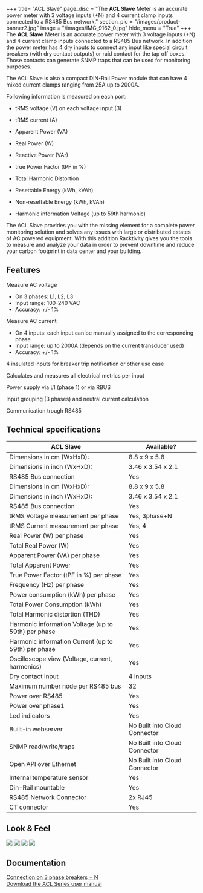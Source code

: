 +++
title= "ACL Slave"
page_disc = "The **ACL Slave** Meter is an accurate power meter with 3 voltage inputs (+N) and 4 current clamp inputs connected to a RS485 Bus network."
section_pic = "/images/product-banner2.jpg"
image = "/images/IMG_9162_0.jpg"
hide_menu = "True"
+++
The **ACL Slave** Meter is an accurate power meter with 3 voltage inputs (+N) and 4 current clamp inputs connected to a RS485 Bus network. In addition the power meter has 4 dry inputs to connect any input like special circuit breakers (with dry contact outputs) or raid contact for the tap off boxes. Those contacts can generate SNMP traps that can be used for monitoring purposes.

The ACL Slave is also a compact DIN-Rail Power module that can have 4 mixed current clamps ranging from 25A up to 2000A.

Following information is measured on each port:

- tRMS voltage (V) on each voltage input (3)

- tRMS current (A)

- Apparent Power (VA)

- Real Power (W)

- Reactive Power (VAr)

- true Power Factor (tPF in %)

- Total Harmonic Distortion

- Resettable Energy (kWh, kVAh)

- Non-resettable Energy (kWh, kVAh)

- Harmonic information Voltage (up to 59th harmonic)



The ACL Slave provides you with the missing element for a complete power monitoring solution and solves any issues with large or distributed estates of AC powered equipment. With this addition Racktivity gives you the tools to measure and analyze your data in order to prevent downtime and reduce your carbon footprint in data center and your building.


Features
--------

Measure AC voltage

-   On 3 phases: L1, L2, L3
-   Input range: 100-240 VAC
-   Accuracy: +/- 1%

Measure AC current

-   On 4 inputs: each input can be manually assigned to the corresponding phase
-   Input range: up to 2000A (depends on the current transducer used)
-   Accuracy: +/- 1%

4 insulated inputs for breaker trip notification or other use case

Calculates and measures all electrical metrics per input

Power supply via L1 (phase 1) or via RBUS

Input grouping (3 phases) and neutral current calculation

Communication trough RS485

Technical specifications
------------------------
|   ACL Slave                                           |  Available?            
| -------------                                         |-------------
|Dimensions in cm (WxHxD):                              |8.8 x 9 x 5.8
|Dimensions in inch (WxHxD):                            |3.46 x 3.54 x 2.1    
|RS485 Bus connection                                   |Yes     
|Dimensions in cm (WxHxD):	                            |8.8 x 9 x 5.8
|Dimensions in inch (WxHxD):	                        |3.46 x 3.54 x 2.1
|RS485 Bus connection	                                |Yes
|tRMS Voltage measurement per phase	                    |Yes, 3phase+N
|tRMS Current measurement per phase	                    |Yes, 4
|Real Power (W) per phase	                            |Yes
|Total Real Power (W)	                                |Yes
|Apparent Power (VA) per phase	                        |Yes
|Total Apparent Power	                                |Yes
|True Power Factor (tPF in %) per phase	                |Yes
|Frequency (Hz) per phase	                            |Yes
|Power consumption (kWh) per phase	                    |Yes
|Total Power Consumption (kWh)	                        |Yes
|Total Harmonic distortion (THD)	                    |Yes
|Harmonic information Voltage (up to 59th) per phase	|Yes
|Harmonic information Current (up to 59th) per phase	|Yes
|Oscilloscope view (Voltage, current, harmonics)	    |Yes
|Dry contact input	                                    |4 inputs
|Maximum number node per RS485 bus	                    |32
|Power over RS485	                                    |Yes
|Power over phase1	                                    |Yes
|Led indicators	                                        |Yes
|Built-in webserver	                                    |No Built into Cloud Connector
|SNMP read/write/traps	                                |No Built into Cloud Connector
|Open API over Ethernet	                                |No Built into Cloud Connector
|Internal temperature sensor	                        |Yes
|Din-Rail mountable	                                    |Yes
|RS485 Network Connector	                            |2x RJ45
|CT connector	                                        |Yes



Look & Feel
-----------

<a href="/images/IMG_9162_0.jpg" class="fancybox link">![](/images/IMG_9162_0.jpg)</a>
<a href="/images/IMG_9154-Edit.jpg" class="fancybox link">![](/images/IMG_9154-Edit.jpg)</a>
<a href="/images/IMG_9160.jpg" class="fancybox link">![](/images/IMG_9160.jpg)</a>
<a href="/images/4.jpg" class="fancybox link">![](/images/4.jpg)</a>


Documentation
-------------

[Connection on 3 phase breakers + N](/images/Tap%20off%20box_slave_3ph.jpg "Tap off box_slave_3ph.jpg")  
[Download the ACL Series user manual](/pdf/ACL%20Series%20-%20User%20Manual_11.pdf "ACL Series - User Manual.pdf")
